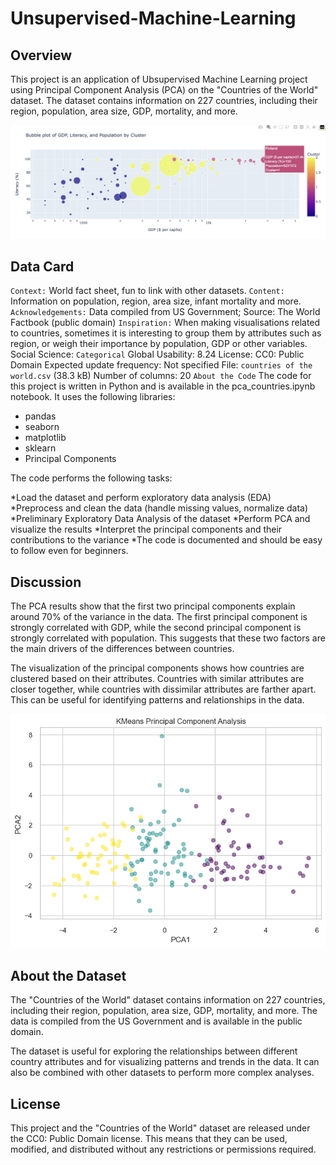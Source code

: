 # Unsupervised-Machine-Learning

## Overview

This project is an application of Ubsupervised Machine Learning project using Principal Component Analysis (PCA) on the "Countries of the World" dataset. The dataset contains information on 227 countries, including their region, population, area size, GDP, mortality, and more.

![alt text](https://github.com/yasmina-99/Unsupervised-Machine-Learning/blob/main/6FDBF20F-FB04-4035-B3CA-A4F50C905FF1_1_201_a.jpeg)


## Data Card
`Context:` World fact sheet, fun to link with other datasets.
`Content:` Information on population, region, area size, infant mortality and more.
`Acknowledgements:` Data compiled from US Government; Source: The World Factbook (public domain)
`Inspiration:` When making visualisations related to countries, sometimes it is interesting to group them by attributes such as region, or weigh their importance by population, GDP or other variables.
Social Science: `Categorical`
Global Usability: 8.24
License: CC0: Public Domain
Expected update frequency: Not specified
File: `countries of the world.csv` (38.3 kB)
Number of columns: 20
`About the Code`
The code for this project is written in Python and is available in the pca_countries.ipynb notebook. It uses the following libraries:

- pandas
- seaborn
- matplotlib
- sklearn
- Principal Components

The code performs the following tasks:

*Load the dataset and perform exploratory data analysis (EDA)
*Preprocess and clean the data (handle missing values, normalize data)
*Preliminary Exploratory Data Analysis of the dataset
*Perform PCA and visualize the results
*Interpret the principal components and their contributions to the variance
*The code is documented and should be easy to follow even for beginners.

## Discussion
The PCA results show that the first two principal components explain around 70% of the variance in the data. The first principal component is strongly correlated with GDP, while the second principal component is strongly correlated with population. This suggests that these two factors are the main drivers of the differences between countries.

The visualization of the principal components shows how countries are clustered based on their attributes. Countries with similar attributes are closer together, while countries with dissimilar attributes are farther apart. This can be useful for identifying patterns and relationships in the data.

![alt text](https://github.com/yasmina-99/Unsupervised-Machine-Learning/blob/main/download-4.png)

## About the Dataset
The "Countries of the World" dataset contains information on 227 countries, including their region, population, area size, GDP, mortality, and more. The data is compiled from the US Government and is available in the public domain.

The dataset is useful for exploring the relationships between different country attributes and for visualizing patterns and trends in the data. It can also be combined with other datasets to perform more complex analyses.

## License
This project and the "Countries of the World" dataset are released under the CC0: Public Domain license. This means that they can be used, modified, and distributed without any restrictions or permissions required.



